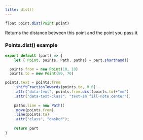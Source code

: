 ```yaml
---
title: dist()
---
```


```js
float point.dist(Point point)
```

Returns the distance between this point and the point you pass it.

### Points.dist() example

<Example 
  part="point_dist"
  caption="An example of the Point.dist() method"
/>

```js
export default (part) => {
    let { Point, points, Path, paths} = part.shorthand()

  points.from = new Point(10, 10)
  points.to = new Point(80, 70)

points.text = points.from
	.shiftFractionTowards(points.to, 0.6)
	.attr("data-text", points.from.dist(points.to)+"mm")
	.attr("data-text-class", "text-sm fill-note center");
    
    paths.line = new Path()
	.move(points.from)
	.line(points.to)
	.attr("class", "dashed");
    
    return part
}
```

